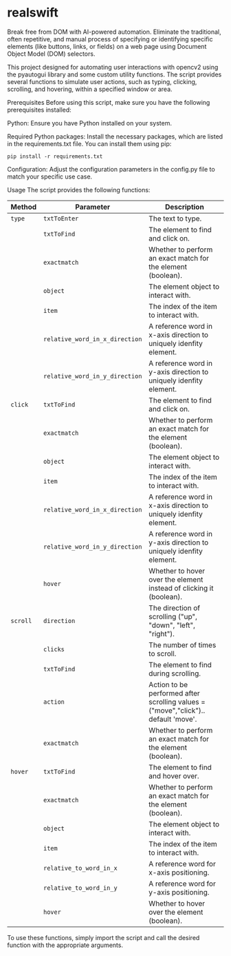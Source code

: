 # realswift
Break free from DOM with AI-powered automation. Eliminate the traditional, often repetitive, and manual process of specifying or identifying specific elements (like buttons, links, or fields) on a web page using Document Object Model (DOM) selectors.


This project designed for automating user interactions with opencv2 using the pyautogui library and some custom utility functions. The script provides several functions to simulate user actions, such as typing, clicking, scrolling, and hovering, within a specified window or area.

Prerequisites
Before using this script, make sure you have the following prerequisites installed:

Python: Ensure you have Python installed on your system.

Required Python packages: Install the necessary packages, which are listed in the requirements.txt file. You can install them using pip:

````
pip install -r requirements.txt
````
Configuration: Adjust the configuration parameters in the config.py file to match your specific use case.

Usage
The script provides the following functions:


| Method | Parameter                      | Description |
|--------|--------------------------------|-------------|
| `type` | `txtToEnter`                   | The text to type. |
|        | `txtToFind`                    | The element to find and click on. |
|        | `exactmatch`                   | Whether to perform an exact match for the element (boolean). |
|        | `object`                       | The element object to interact with. |
|        | `item`                         | The index of the item to interact with. |
|        | `relative_word_in_x_direction` | A reference word in x-axis direction to uniquely idenfity element. |
|        | `relative_word_in_y_direction` | A reference word in y-axis direction to uniquely idenfity element. |
| `click` | `txtToFind`                    | The element to find and click on. |
|        | `exactmatch`                   | Whether to perform an exact match for the element (boolean). |
|        | `object`                       | The element object to interact with. |
|        | `item`                         | The index of the item to interact with. |
|        | `relative_word_in_x_direction` | A reference word in x-axis direction to uniquely idenfity element. |
|        | `relative_word_in_y_direction` | A reference word in y-axis direction to uniquely idenfity element. |
|        | `hover`                        | Whether to hover over the element instead of clicking it (boolean). |
| `scroll` | `direction`                    | The direction of scrolling ("up", "down", "left", "right"). |
|        | `clicks`                       | The number of times to scroll. |
|        | `txtToFind`                    | The element to find during scrolling. |
|        | `action`                       | Action to be performed after scrolling values = ("move","click").. default 'move'.|
|        | `exactmatch`                   | Whether to perform an exact match for the element (boolean). |
| `hover` | `txtToFind`                    | The element to find and hover over. |
|        | `exactmatch`                   | Whether to perform an exact match for the element (boolean). |
|        | `object`                       | The element object to interact with. |
|        | `item`                         | The index of the item to interact with. |
|        | `relative_to_word_in_x`        | A reference word for x-axis positioning. |
|        | `relative_to_word_in_y`        | A reference word for y-axis positioning. |
|        | `hover`                        | Whether to hover over the element (boolean). |

To use these functions, simply import the script and call the desired function with the appropriate arguments.




